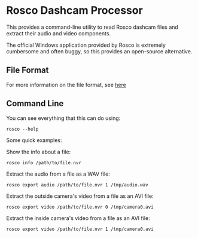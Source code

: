 # Rosco Dashcam Processor
This provides a command-line utility to read Rosco dashcam files and extract their audio and video components.

The official Windows application provided by Rosco is extremely cumbersome and often buggy, so this provides an open-source alternative.

## File Format
For more information on the file format, see [here](README_FORMAT.md)

## Command Line
You can see everything that this can do using:

```
rosco --help
```

Some quick examples:

Show the info about a file:

```
rosco info /path/to/file.nvr
```

Extract the audio from a file as a WAV file:

```
rosco export audio /path/to/file.nvr 1 /tmp/audio.wav
```

Extract the outside camera's video from a file as an AVI file:

```
rosco export video /path/to/file.nvr 0 /tmp/camera0.avi
```

Extract the inside camera's video from a file as an AVI file:

```
rosco export video /path/to/file.nvr 1 /tmp/camera0.avi
```
